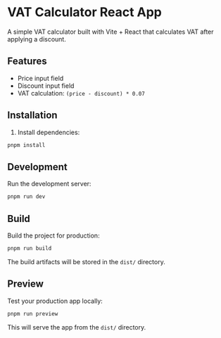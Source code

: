 # VAT Calculator React App

A simple VAT calculator built with Vite + React that calculates VAT after applying a discount.

## Features

- Price input field
- Discount input field
- VAT calculation: `(price - discount) * 0.07`

## Installation

1. Install dependencies:
```bash
pnpm install
```

## Development

Run the development server:
```bash
pnpm run dev
```

## Build

Build the project for production:
```bash
pnpm run build
```

The build artifacts will be stored in the `dist/` directory.

## Preview

Test your production app locally:
```bash
pnpm run preview
```

This will serve the app from the `dist/` directory.



